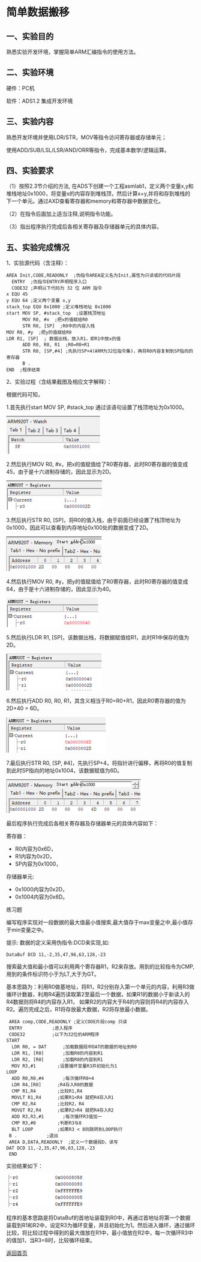 # 简单数据搬移

## 一、实验目的

熟悉实验开发环境，掌握简单ARM汇编指令的使用方法。

## 二、实验环境

硬件：PC机

软件：ADS1.2 集成开发环境

## 三、实验内容

熟悉开发环境并使用LDR/STR，MOV等指令访问寄存器或存储单元； 

使用ADD/SUB/LSL/LSR/AND/ORR等指令，完成基本数学/逻辑运算。

## 四、实验要求

（1）按照2.3节介绍的方法, 在ADS下创建一个工程asmlab1，定义两个变量x,y和堆栈地址0x1000，将变量x的内容存到堆栈顶，然后计算x+y,并将和存到堆栈的下一个单元。通过AXD查看寄存器和memory和寄存器中数据变化。

（2）在指令后面加上适当注释,说明指令功能。

（3）指出程序执行完成后各相关寄存器及存储器单元的具体内容。

## 五、实验完成情况

1、实验源代码（含注释）：

```assembly
AREA Init,CODE,READONLY  ;伪指令AREA定义名为Init,属性为只读或的代码片段
  ENTRY  ;伪指令ENTRY声明程序入口
  CODE32 ;声明以下代码为 32 位 ARM 指令
x EQU 45
y EQU 64 ;定义两个变量 x,y
stack_top EQU 0x1000 ;定义堆栈地址 0x1000
start MOV SP, #stack_top  ;设置栈顶地址
      MOV R0, #x  ;把x的值赋给R0
      STR R0, [SP]  ;R0中的内容入栈
MOV R0, #y  ;把y的值赋给R0
LDR R1, [SP]  ; 数据出栈，放入R1，即R1中放x的值
      ADD R0, R0, R1  ;R0=R0+R1
      STR R0, [SP,#4] ;先执行SP+4(ARM为32位指令集)，再将R0内容复制到SP指向的寄存器
      B .
END  ;程序结束
```

2、实验过程（含结果截图及相应文字解释）：

根据代码可知，

1.首先执行start MOV SP, #stack_top 通过该语句设置了栈顶地址为0x1000。

![](https://raw.githubusercontent.com/timerring/picgo/master/picbed/image-20230214145117856.png)

2.然后执行MOV R0, #x，把x的值赋值给了R0寄存器，此时R0寄存器的值变成45，由于是十六进制存储的，因此显示为2D。

![](https://raw.githubusercontent.com/timerring/picgo/master/picbed/image-20230214145129493.png)

3.然后执行STR R0, [SP]，将R0的值入栈，由于前面已经设置了栈顶地址为0x1000，因此可以查看到内存地址0x100处的数据变成了2D。

![](https://raw.githubusercontent.com/timerring/picgo/master/picbed/image-20230214145826048.png)

4.然后执行MOV R0, #y，把y的值赋值给了R0寄存器，此时R0寄存器的值变成64，由于是十六进制存储的，因此显示为40。

![](https://raw.githubusercontent.com/timerring/picgo/master/picbed/image-20230214145152762.png)

5.然后执行LDR R1, [SP]，该数据出栈，将数据赋值给R1，此时R1中保存的值为2D。

![](https://raw.githubusercontent.com/timerring/picgo/master/picbed/image-20230214145201302.png)

6.然后执行ADD R0, R0, R1，其含义相当于R0=R0+R1，因此R0寄存器的值为2D+40 = 6D。

![](https://raw.githubusercontent.com/timerring/picgo/master/picbed/image-20230214145210393.png)

7.最后执行STR R0, [SP, #4]，先执行SP+4，将指针进行偏移，再将R0的值复制到此时SP指向的地址0x1004，该数据赋值为6D。

![](https://raw.githubusercontent.com/timerring/picgo/master/picbed/image-20230214145219696.png)

最后程序执行完成后各相关寄存器及存储器单元的具体内容如下：

寄存器：  

+ R0内容为0x6D，
+ R1内容为0x2D，
+ SP内容为0x1000，

存储器单元:

+ 0x1000内容为0x2D，
+ 0x1004内容为0x6D。

练习题

编写程序实现对一段数据的最大值最小值搜索,最大值存于max变量之中,最小值存于min变量之中。

提示: 数据的定义采用伪指令:DCD来实现,如:

```assembly
DataBuf DCD 11,-2,35,47,96,63,128,-23
```

搜索最大值和最小值可以利用两个寄存器R1，R2来存放。用到的比较指令为CMP,用到的条件标识符小于为LT,大于为GT。

基本思路为：利用R0做基地址，将R1，R2分别存入第一个单元的内容，利用R3做循环计数器，利用R4遍历读取第2至最后一个数据，如果R1的数据小于新读入的R4数据则将R4的内容存入R1， 如果R2的内容大于R4的内容则将R4的内容存入R2。遍历完成之后，R1将存放最大数据，R2将存放最小数据。

```assembly
 AREA comp,CODE,READONLY ;定义CODE片段comp 只读
 ENTRY           ;进入程序
 CODE32          ;以下为32位的ARM程序
START         
  LDR R0, = DAT      ;加载数据段中DAT的数据的地址到R0
  LDR R1, [R0]       ;加载R0的内容到R1
  LDR R2, [R0]       ;加载R0的内容到R1
  MOV R3,#1        ;设置循环变量R3并初始化为1
LOOP
  ADD R0,R0,#4       ;每次循环R0+4
  LDR R4,[R0]      ;R4存入R0的数据
  CMP R1,R4        ;比较R1,R4
  MOVLT R1,R4      ;如果R1<R4 就把R4存入R1
  CMP R2,R4        ;比较R2，R4
  MOVGT R2,R4      ;如果R2>R4 就把R4存入R2
  ADD R3,R3,#1       ;每次循环R3值加一
  CMP R3,#8        ;判断R3与8
  BLT LOOP         ;如果R3 < 8则跳转到LOOP执行
 B .           ;退出
 AREA D,DATA,READONLY  ;定义一个数据段D，读写
DAT DCD 11,-2,35,47,96,63,128,-23
 END
```

实验结果如下：

![](https://raw.githubusercontent.com/timerring/picgo/master/picbed/image-20230214145928589.png)

程序的基本思路是将DataBuf的首地址装载到R0中，再通过首地址将第一个数据装载到R1和R2中，设定R3为循环变量，并且初始化为1。然后进入循环，通过循环比较，将比较过程中得到的最大值放在R1中，最小值放在R2中，每一次循环R3中的值加1，当R3=8时，比较循环结束。



[返回首页](https://github.com/timerring/hardware-tutorial)
